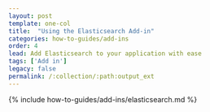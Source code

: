 ```yaml
---
layout: post
template: one-col
title:  "Using the Elasticsearch Add-in"
categories: how-to-guides/add-ins
order: 4
lead: Add Elasticsearch to your application with ease
tags: ['Add in']
legacy: false
permalink: /:collection/:path:output_ext
---
```



{% include how-to-guides/add-ins/elasticsearch.md %}